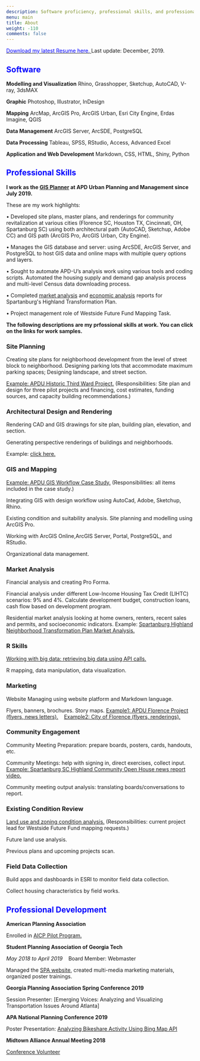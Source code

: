```yaml
---
description: Software proficiency, professional skills, and professional development.
menu: main
title: About
weight: -110
comments: false
---
```


<a href="/images/Meng_Gao_Resume_Dec2019.pdf" target="_blank"><span style="color:blue">Download my latest Resume here.</span> </a> Last update: December, 2019.


## <span style="color:blue">Software</span>

**Modelling and Visualization** Rhino, Grasshopper, Sketchup, AutoCAD, V-ray, 3dsMAX

**Graphic** Photoshop, Illustrator, InDesign

**Mapping** ArcMap, ArcGIS Pro,  ArcGIS Urban, Esri City Engine,  Erdas Imagine, QGIS

**Data Management** ArcGIS Server, ArcSDE, PostgreSQL

**Data Processing** Tableau, SPSS, RStudio, Access, Advanced Excel

**Application and Web Development** Markdown, CSS, HTML, Shiny, Python

## <span style="color:blue">Professional Skills</span>


**I work as the [GIS Planner](https://apdurban.com/about/people/meng-gao/) at APD Urban Planning and Management since July 2019.**

These are my work highlights: 







• Developed site plans, master plans, and renderings  for community revitalization at various cities (Florence SC, Houston TX, Cincinnati, OH, Spartanburg SC) using both architectural path (AutoCAD, Sketchup, Adobe CC) and GIS path (ArcGIS Pro, ArcGIS Urban, City Engine).

• Manages the GIS database and server: using ArcSDE, ArcGIS Server, and PostgreSQL to host GIS data and online maps with multiple query options and layers.

• Sought to automate APD-U’s analysis work using various tools and coding scripts. Automated the housing supply and demand gap analysis process and multi-level Census data downloading process.

• Completed [market analysis](https://highlandtransformationplan.files.wordpress.com/2019/09/9.17.19-steering-committee-meeting_sml.pdf#page=22")  and [economic analysis](https://highlandtransformationplan.files.wordpress.com/2019/12/11.5.19-steering-committee-mtg4.pdf#page=16") reports for Spartanburg's Highland Transformation Plan.

• Project management role of Westside Future Fund Mapping Task.

**The following descriptions are my prfossional skills at work. You can click on the links for work samples.**

### Site Planning 

Creating site plans for neighborhood development from the level of street block to neighborhood.
Designing parking lots that accommodate maximum parking spaces; Designing landscape, and street section.

[Example: APDU Historic Third Ward Project.](https://apdurban.com/projects/historic-third-ward-real-estate-advisory-services/)
(Responsibilities: Site plan and design for three pilot projects and financing, cost estimates, funding sources, and capacity building recommendations.)

### Architectural Design and Rendering 

Rendering CAD and GIS drawings for site plan, building plan,  elevation, and section.

Generating perspective renderings of buildings and neighborhoods.

Example: [click here.](https://apdurban.com/projects/historic-third-ward-real-estate-advisory-services/)



### GIS and Mapping

[Example: APDU GIS Workflow Case Study.](https://apdurban.com/projects/how-gis-supports-neighborhood-planning/)
(Responsibilities: all items included in the case study.)

Integrating GIS with design workflow using AutoCad, Adobe, Sketchup, Rhino.

Existing condition and suitability analysis. Site planning and modelling using ArcGIS Pro.

Working with ArcGIS Online,ArcGIS Server, Portal, PostgreSQL, and RStudio.

Organizational data management.


### Market Analysis

Financial analysis and  creating Pro Forma.

Financial analysis under different Low-Income Housing Tax Credit (LIHTC) scenarios:  9% and 4%.
Calculate development budget, construction loans, cash flow based on development program.

Residential market analysis looking at home owners, renters, recent sales and permits, and socioeconomic indicators. Example: [Spartanburg Highland Neighborhood Transformation Plan Market Analysis.](https://highlandtransformationplan.files.wordpress.com/2019/09/9.17.19-steering-committee-meeting_sml.pdf#page=22")

### R Skills

[Working with big data: retrieving big data using API calls.](/doc/analyzing-bikeshare-activity-using-r-and-bing-api/) 

R mapping, data manipulation, data visualization.

### Marketing

Website Managing using website platform and Markdown language.

Flyers, banners, brochures. Story maps. [Example1: APDU Florence Project (flyers, news letters).](https://apdurban.com/projects/city-of-florence-marketing-and-branding-strategy/)
 &nbsp;&nbsp;  [Example2: City of Florence (flyers, renderings).](http://florenceneighborhoods.com/old-carver-station/)
 
### Community Engagement 

Community Meeting Preparation: prepare boards, posters, cards, handouts, etc.

Community Meetings: help with signing in, direct exercises, collect input.
&nbsp;  [Example: Spartanburg SC Highland Community Open House news report video.](https://www.youtube.com/watch?v=nnnLGNO_UMs)

Community meeting output analysis: translating boards/conversations to report.
 
 
### Existing Condition Review

[Land use and zoning condition analysis.](https://apdurban.com/projects/westside-future-fund-land-use-framework-plan/) 
(Responsibilities: current project lead for Westside Future Fund mapping requests.)

Future land use analysis. 

Previous plans and upcoming projects scan.
 
 
 
### Field Data Collection

Build apps and dashboards in ESRI to monitor field data collection.

Collect housing characteristics by field works.

## <span style="color:blue">Professional Development</span>


**American Planning Association** 

Enrolled in [AICP Pilot Program.](https://www.planning.org/aicp/candidate/)

**Student Planning Association of Georgia Tech** 

*May 2018 to April 2019*&nbsp;&nbsp;&nbsp; Board Member: Webmaster 

Managed the [SPA website](www.georgiatechspa.com), created multi-media marketing materials, organized poster trainings.

**Georgia Planning Association Spring Conference 2019** 

Session Presenter: [Emerging Voices: Analyzing and Visualizing Transportation Issues Around Atlanta]

**APA National Planning Conference 2019**


Poster Presentation: [Analyzing Bikeshare Activity Using Bing Map API](/doc/analyzing-bikeshare-activity-using-r-and-bing-api/)


**Midtown Alliance Annual Meeting 2018**

[Conference Volunteer](https://www.midtownatl.com/do/2018-midtown-alliance-annual-meeting)

